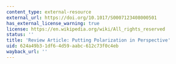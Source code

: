 ```yaml
---
content_type: external-resource
external_url: https://doi.org/10.1017/S0007123408000501
has_external_license_warning: true
license: https://en.wikipedia.org/wiki/All_rights_reserved
status: ''
title: 'Review Article: Putting Polarization in Perspective'
uid: 624a49b3-1df6-4d59-aabc-612c73f0c4eb
wayback_url: ''
---
```

